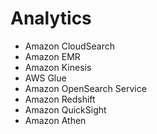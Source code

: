# Analytics

- Amazon CloudSearch
- Amazon EMR
- Amazon Kinesis
- AWS Glue
- Amazon OpenSearch Service
- Amazon Redshift
- Amazon QuickSight
- Amazon Athen
